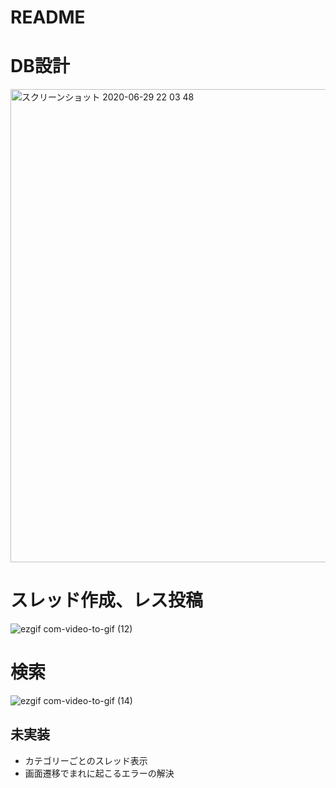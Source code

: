 # README

# DB設計
<img width="757" alt="スクリーンショット 2020-06-29 22 03 48" src="https://user-images.githubusercontent.com/63996160/86009018-9e0ea300-ba54-11ea-90e3-816c3fe80cbb.png">

# スレッド作成、レス投稿
![ezgif com-video-to-gif (12)](https://user-images.githubusercontent.com/63996160/86009158-d2825f00-ba54-11ea-8cfd-afd0a0ec0edf.gif)

# 検索
![ezgif com-video-to-gif (14)](https://user-images.githubusercontent.com/63996160/86009842-a1eef500-ba55-11ea-983c-5cff3c2d2d70.gif)

## 未実装
- カテゴリーごとのスレッド表示
- 画面遷移でまれに起こるエラーの解決